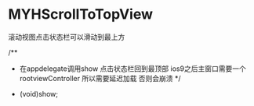 # MYHScrollToTopView
滚动视图点击状态栏可以滑动到最上方

/**
*  在appdelegate调用show 点击状态栏回到最顶部 ios9之后主窗口需要一个rootviewController 所以需要延迟加载 否则会崩溃
*/
+ (void)show;
